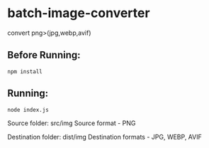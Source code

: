 # batch-image-converter
convert png>(jpg,webp,avif)

## Вefore Running:

```npm install```

## Running:

```node index.js```

Source folder: src/img
Source format - PNG

Destination folder: dist/img
Destination formats - JPG, WEBP, AVIF